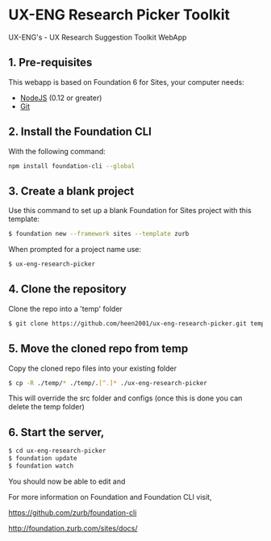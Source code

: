 # UX-ENG Research Picker Toolkit
UX-ENG's - UX Research Suggestion Toolkit WebApp

## 1. Pre-requisites
This webapp is based on Foundation 6 for Sites, your computer needs:

- [NodeJS](https://nodejs.org/en/) (0.12 or greater)
- [Git](https://git-scm.com/)

## 2. Install the Foundation CLI 
With the following command:

```bash
npm install foundation-cli --global
```

## 3. Create a blank project
Use this command to set up a blank Foundation for Sites project with this template:

```bash
$ foundation new --framework sites --template zurb
```
When prompted for a project name use:
```bash
$ ux-eng-research-picker
```

## 4. Clone the repository
Clone the repo into a 'temp' folder
```bash
$ git clone https://github.com/heen2001/ux-eng-research-picker.git temp
```

## 5. Move the cloned repo from temp
Copy the cloned repo files into your existing folder
```bash
$ cp -R ./temp/* ./temp/.[^.]* ./ux-eng-research-picker
```
This will override the src folder and configs (once this is done you can delete the temp folder)

## 6. Start the server,
```bash
$ cd ux-eng-research-picker
$ foundation update
$ foundation watch
```

You should now be able to edit and

For more information on Foundation and Foundation CLI visit,

https://github.com/zurb/foundation-cli

http://foundation.zurb.com/sites/docs/
